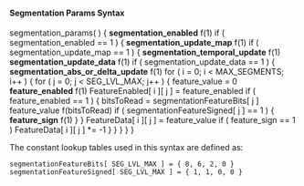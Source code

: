 #### Segmentation Params Syntax

<div class="syntax">
segmentation_params( ) {
    <b>segmentation_enabled</b>                                              f(1)
    if ( segmentation_enabled == 1 ) {
        <b>segmentation_update_map</b>                                       f(1)
        if ( segmentation_update_map == 1 ) {
            <b>segmentation_temporal_update</b>                              f(1)
        <b>segmentation_update_data</b>                                      f(1)
        if ( segmentation_update_data == 1 ) {
            <b>segmentation_abs_or_delta_update</b>                          f(1)
            for ( i = 0; i < MAX_SEGMENTS; i++ ) {
                for ( j = 0; j < SEG_LVL_MAX; j++ ) {
                    feature_value = 0
                    <b>feature_enabled</b>                                   f(1)
                    FeatureEnabled[ i ][ j ] = feature_enabled
                    if ( feature_enabled == 1 ) {
                        bitsToRead = segmentationFeatureBits[ j ]
                        feature_value f(bitsToRead)
                        if ( segmentationFeatureSigned[ j ] == 1 ) {
                            <b>feature_sign</b>                              f(1)
                        }
                    }
                    FeatureData[ i ][ j ] = feature_value
                    if ( feature_sign == 1 )
                        FeatureData[ i ][ j ] *= -1
                    }
                }
        }
    }
}

</div>

The constant lookup tables used in this syntax are defined as:

~~~~~
segmentationFeatureBits[ SEG_LVL_MAX ] = { 8, 6, 2, 0 }
segmentationFeatureSigned[ SEG_LVL_MAX ] = { 1, 1, 0, 0 }
~~~~~
